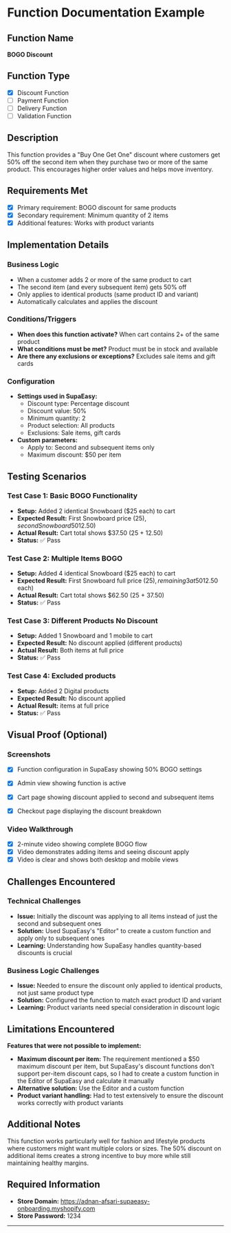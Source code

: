 # Function Documentation Example

## Function Name
**BOGO Discount**

## Function Type
- [x] Discount Function
- [ ] Payment Function  
- [ ] Delivery Function
- [ ] Validation Function

## Description
This function provides a "Buy One Get One" discount where customers get 50% off the second item when they purchase two or more of the same product. This encourages higher order values and helps move inventory.

## Requirements Met
- [x] Primary requirement: BOGO discount for same products
- [x] Secondary requirement: Minimum quantity of 2 items
- [x] Additional features: Works with product variants

## Implementation Details

### Business Logic
- When a customer adds 2 or more of the same product to cart
- The second item (and every subsequent item) gets 50% off
- Only applies to identical products (same product ID and variant)
- Automatically calculates and applies the discount

### Conditions/Triggers
- **When does this function activate?** When cart contains 2+ of the same product
- **What conditions must be met?** Product must be in stock and available
- **Are there any exclusions or exceptions?** Excludes sale items and gift cards

### Configuration
- **Settings used in SupaEasy:**
  - Discount type: Percentage discount
  - Discount value: 50%
  - Minimum quantity: 2
  - Product selection: All products
  - Exclusions: Sale items, gift cards
- **Custom parameters:**
  - Apply to: Second and subsequent items only
  - Maximum discount: $50 per item

## Testing Scenarios

### Test Case 1: Basic BOGO Functionality
- **Setup:** Added 2 identical Snowboard ($25 each) to cart
- **Expected Result:** First Snowboard price ($25), second Snowboard 50% off ($12.50)
- **Actual Result:** Cart total shows $37.50 (25 + 12.50)
- **Status:** ✅ Pass

### Test Case 2: Multiple Items BOGO
- **Setup:** Added 4 identical Snowboard ($25 each) to cart
- **Expected Result:** First Snowboard full price ($25), remaining 3 at 50% off ($12.50 each)
- **Actual Result:** Cart total shows $62.50 (25 + 37.50)
- **Status:** ✅ Pass

### Test Case 3: Different Products No Discount
- **Setup:** Added 1 Snowboard and 1 mobile to cart
- **Expected Result:** No discount applied (different products)
- **Actual Result:** Both items at full price
- **Status:** ✅ Pass

### Test Case 4: Excluded products
- **Setup:** Added 2 Digital products
- **Expected Result:** No discount applied
- **Actual Result:** items at full price
- **Status:** ✅ Pass

## Visual Proof (Optional)

### Screenshots
- [x] Function configuration in SupaEasy showing 50% BOGO settings
- [x] Admin view showing function is active
- [x] Cart page showing discount applied to second and subsequent items
- [x] Checkout page displaying the discount breakdown


### Video Walkthrough
- [x] 2-minute video showing complete BOGO flow
- [x] Video demonstrates adding items and seeing discount apply
- [x] Video is clear and shows both desktop and mobile views

## Challenges Encountered

### Technical Challenges
- **Issue:** Initially the discount was applying to all items instead of just the second and subsequent ones
- **Solution:** Used SupaEasy's "Editor" to create a custom function and apply only to subsequent ones
- **Learning:** Understanding how SupaEasy handles quantity-based discounts is crucial

### Business Logic Challenges
- **Issue:** Needed to ensure the discount only applied to identical products, not just same product type
- **Solution:** Configured the function to match exact product ID and variant
- **Learning:** Product variants need special consideration in discount logic

## Limitations Encountered

**Features that were not possible to implement:**
- **Maximum discount per item:** The requirement mentioned a $50 maximum discount per item, but SupaEasy's discount functions don't support per-item discount caps, so I had to create a custom function in the Editor of SupaEasy and calculate it manually
- **Alternative solution:** Use the Editor and a custom function
- **Product variant handling:** Had to test extensively to ensure the discount works correctly with product variants

## Additional Notes

This function works particularly well for fashion and lifestyle products where customers might want multiple colors or sizes. The 50% discount on additional items creates a strong incentive to buy more while still maintaining healthy margins.

## Required Information
- **Store Domain:** https://adnan-afsari-supaeasy-onboarding.myshopify.com
- **Store Password:** 1234

---
